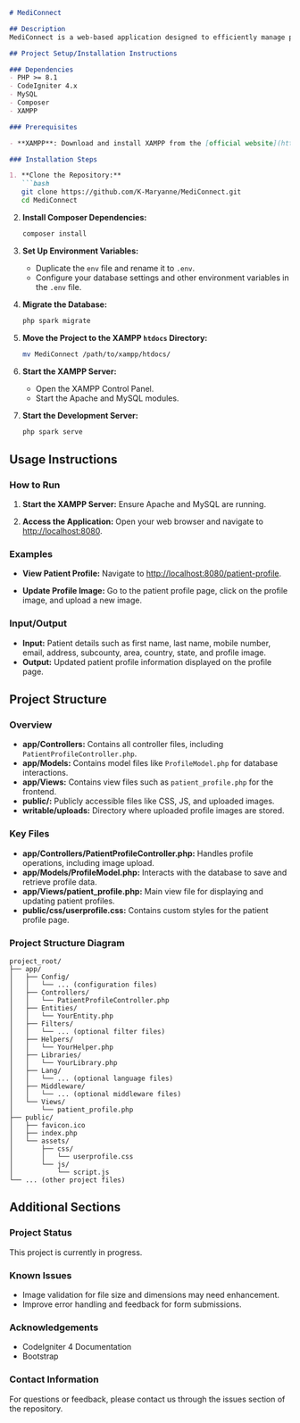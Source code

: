 ```markdown
# MediConnect

## Description
MediConnect is a web-based application designed to efficiently manage patient profiles and healthcare provider information. Users can create, update, and view patient and healthcare provider profiles, including uploading profile images. The primary goal is to streamline patient data management and ensure easy access to patient information for healthcare providers.

## Project Setup/Installation Instructions

### Dependencies
- PHP >= 8.1
- CodeIgniter 4.x
- MySQL
- Composer
- XAMPP

### Prerequisites

- **XAMPP**: Download and install XAMPP from the [official website](https://www.apachefriends.org/index.html).

### Installation Steps

1. **Clone the Repository:**
   ```bash
   git clone https://github.com/K-Maryanne/MediConnect.git
   cd MediConnect
   ```

2. **Install Composer Dependencies:**
   ```bash
   composer install
   ```

3. **Set Up Environment Variables:**
   - Duplicate the `env` file and rename it to `.env`.
   - Configure your database settings and other environment variables in the `.env` file.

4. **Migrate the Database:**
   ```bash
   php spark migrate
   ```

5. **Move the Project to the XAMPP `htdocs` Directory:**
   ```bash
   mv MediConnect /path/to/xampp/htdocs/
   ```

6. **Start the XAMPP Server:**
   - Open the XAMPP Control Panel.
   - Start the Apache and MySQL modules.

7. **Start the Development Server:**
   ```bash
   php spark serve
   ```

## Usage Instructions

### How to Run

1. **Start the XAMPP Server:**
   Ensure Apache and MySQL are running.

2. **Access the Application:**
   Open your web browser and navigate to [http://localhost:8080](http://localhost:8080).

### Examples

- **View Patient Profile:**
  Navigate to [http://localhost:8080/patient-profile](http://localhost:8080/patient_profile).

- **Update Profile Image:**
  Go to the patient profile page, click on the profile image, and upload a new image.

### Input/Output

- **Input:** Patient details such as first name, last name, mobile number, email, address, subcounty, area, country, state, and profile image.
- **Output:** Updated patient profile information displayed on the profile page.

## Project Structure

### Overview

- **app/Controllers:** Contains all controller files, including `PatientProfileController.php`.
- **app/Models:** Contains model files like `ProfileModel.php` for database interactions.
- **app/Views:** Contains view files such as `patient_profile.php` for the frontend.
- **public/:** Publicly accessible files like CSS, JS, and uploaded images.
- **writable/uploads:** Directory where uploaded profile images are stored.

### Key Files

- **app/Controllers/PatientProfileController.php:** Handles profile operations, including image upload.
- **app/Models/ProfileModel.php:** Interacts with the database to save and retrieve profile data.
- **app/Views/patient_profile.php:** Main view file for displaying and updating patient profiles.
- **public/css/userprofile.css:** Contains custom styles for the patient profile page.

### Project Structure Diagram

```plaintext
project_root/
├── app/
│   ├── Config/
│   │   └── ... (configuration files)
│   ├── Controllers/
│   │   └── PatientProfileController.php
│   ├── Entities/
│   │   └── YourEntity.php
│   ├── Filters/
│   │   └── ... (optional filter files)
│   ├── Helpers/
│   │   └── YourHelper.php
│   ├── Libraries/
│   │   └── YourLibrary.php
│   ├── Lang/
│   │   └── ... (optional language files)
│   ├── Middleware/
│   │   └── ... (optional middleware files)
│   └── Views/
│       └── patient_profile.php
├── public/
│   ├── favicon.ico
│   ├── index.php
│   └── assets/
│       ├── css/
│       │   └── userprofile.css
│       └── js/
│           └── script.js
└── ... (other project files)
```

## Additional Sections

### Project Status
This project is currently in progress.

### Known Issues
- Image validation for file size and dimensions may need enhancement.
- Improve error handling and feedback for form submissions.

### Acknowledgements
- CodeIgniter 4 Documentation
- Bootstrap

### Contact Information
For questions or feedback, please contact us through the issues section of the repository.
```